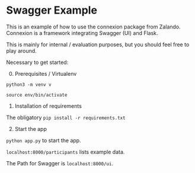 Swagger Example
=================

This is an example of how to use the connexion package from Zalando.
Connexion is a framework integrating Swagger (UI) and Flask.

This is mainly for internal / evaluation purposes, but you should feel free
to play around.

Necessary to get started:

0) Prerequisites / Virtualenv

`python3 -m venv v`

`source env/bin/activate`

1) Installation of requirements

The obligatory `pip install -r requirements.txt`

2) Start the app

`python app.py` to start the app.

`localhost:8000/participants` lists example data.

The Path for Swagger is `localhost:8000/ui`.
